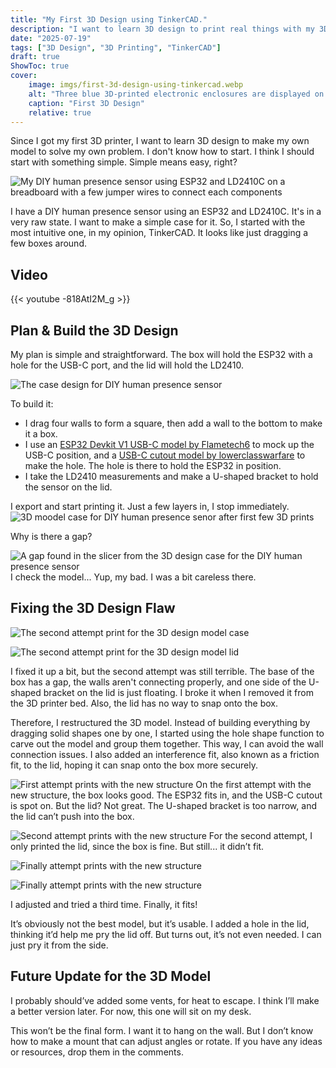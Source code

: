 ```yaml
---
title: "My First 3D Design using TinkerCAD."
description: "I want to learn 3D design to print real things with my 3D printer. So, I started with something simple: designing a case for my DIY human presence sensor using an ESP32 and LD2410."
date: "2025-07-19"
tags: ["3D Design", "3D Printing", "TinkerCAD"]
draft: true
ShowToc: true
cover:
    image: imgs/first-3d-design-using-tinkercad.webp
    alt: "Three blue 3D-printed electronic enclosures are displayed on a black surface. The left and right designs are marked with red Xs, indicating failure, while the center design has a green checkmark, showing success. The left enclosure is broken apart, the right one has poor fitting, and the center one fits components well and is properly assembled. Text at the bottom reads: \"First 3D Design.\""
    caption: "First 3D Design"
    relative: true
---
```


Since I got my first 3D printer, I want to learn 3D design to make my own model to solve my own problem. 
I don't know how to start. I think I should start with something simple. Simple means easy, right?

![My DIY human presence sensor using ESP32 and LD2410C on a breadboard with a few jumper wires to connect each components](imgs/diy-human-presence-sensor-esp32-ld2410-breadboard.webp)

I have a DIY human presence sensor using an ESP32 and LD2410C. It's in a very raw state. I want to make a simple case for it. So, I started with the most intuitive one, in my opinion, TinkerCAD. It looks like just dragging a few boxes around.

## Video
{{< youtube -818AtI2M_g >}}

## Plan & Build the 3D Design
My plan is simple and straightforward.
The box will hold the ESP32 with a hole for the USB-C port, and the lid will hold the LD2410.

![The case design for DIY human presence sensor](imgs/diy-human-presence-sensor-case-3d-design-tinkercad.webp)

To build it:
- I drag four walls to form a square, then add a wall to the bottom to make it a box.  
- I use an [ESP32 Devkit V1 USB-C model by Flametech6](https://www.tinkercad.com/things/2czhE3tLv53-esp32-devkit-v1-usb-c-vision) to mock up the USB-C position, and a [USB-C cutout model by lowerclasswarfare](https://www.tinkercad.com/things/5EdmwRANlsW-usb-c-cutout) to make the hole.
The hole is there to hold the ESP32 in position.
- I take the LD2410 measurements and make a U-shaped bracket to hold the sensor on the lid.

I export and start printing it. Just a few layers in, I stop immediately. 
![3D moodel case for DIY human presence senor after first few 3D prints](imgs/diy-human-presence-sensor-case-3d-model-first-few-layer-of-printing.webp)

Why is there a gap? 

![A gap found in the slicer from the 3D design case for the DIY human presence sensor](imgs/3d-design-case-diy-human-presence-sensor-slicer.webp)
I check the model... Yup, my bad. I was a bit careless there.

## Fixing the 3D Design Flaw

![The second attempt print for the 3D design model case](imgs/3d-design-model-second-attempt-case-diy-human-presence-sensor-case.webp)

![The second attempt print for the 3D design model lid](imgs/3d-design-model-second-attempt-lid-diy-human-presence-sensor-case.webp)

I fixed it up a bit, but the second attempt was still terrible.  The base of the box has a gap,  the walls aren't connecting properly, and one side of the U-shaped bracket on the lid is just floating. I broke it when I removed it from the 3D printer bed. Also, the lid has no way to snap onto the box.

Therefore, I restructured the 3D model. Instead of building everything by dragging solid shapes one by one, I started using the hole shape function to carve out the model and group them together. This way, I can avoid the wall connection issues. I also added an interference fit, also known as a friction fit, to the lid, hoping it can snap onto the box more securely.

![First attempt prints with the new structure](imgs/new-restructured-3d-design-model-for-diy-human-presence-sensor-version-1.webp)
On the first attempt with the new structure, the box looks good. The ESP32 fits in, and the USB-C cutout is spot on. But the lid? Not great. The U-shaped bracket is too narrow, and the lid can’t push into the box.

![Second attempt prints with the new structure](imgs/new-restructured-3d-design-model-for-diy-human-presence-sensor-lid-only-version-2.webp)
For the second attempt, I only printed the lid, since the box is fine. But still... it didn’t fit. 

![Finally attempt prints with the new structure](imgs/new-restructured-3d-design-model-for-diy-human-presence-sensor-lid-only-version-3.webp)

![Finally attempt prints with the new structure](imgs/new-restructured-3d-design-model-for-diy-human-presence-sensor-final-version.webp)

I adjusted and tried a third time. Finally, it fits\!

It’s obviously not the best model, but it’s usable. I added a hole in the lid, thinking it’d help me pry the lid off. But turns out, it’s not even needed. I can just pry it from the side.

## Future Update for the 3D Model
I probably should’ve added some vents, for heat to escape. I think I’ll make a better version later. For now, this one will sit on my desk.

This won’t be the final form. I want it to hang on the wall. But I don’t know how to make a mount that can adjust angles or rotate. If you have any ideas or resources, drop them in the comments.  